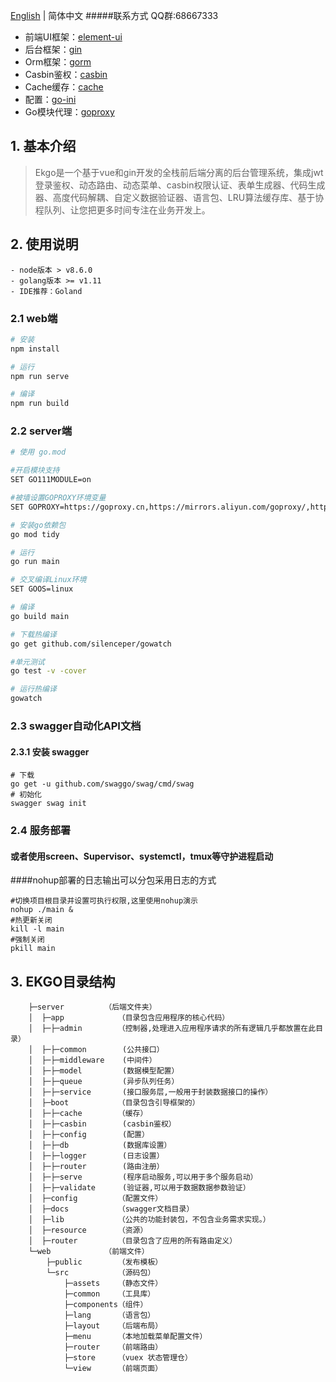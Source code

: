 [English](./README.md) | 简体中文
#####联系方式 QQ群:68667333

- 前端UI框架：[element-ui](https://element.eleme.cn/#/zh-CN) 
- 后台框架：[gin](https://gin-gonic.com/zh-cn/docs)
- Orm框架：[gorm](http://gorm.book.jasperxu.com)
- Casbin鉴权：[casbin](https://gin-gonic.com/zh-cn/docs)    
- Cache缓存：[cache](https://github.com/coocood/freecache)
- 配置：[go-ini](https://github.com/go-ini/ini)
- Go模块代理：[goproxy](https://goproxy.io/)
## 1. 基本介绍

> Ekgo是一个基于vue和gin开发的全栈前后端分离的后台管理系统，集成jwt登录鉴权、动态路由、动态菜单、casbin权限认证、表单生成器、代码生成器、高度代码解耦、自定义数据验证器、语言包、LRU算法缓存库、基于协程队列、让您把更多时间专注在业务开发上。
## 2. 使用说明

```
- node版本 > v8.6.0
- golang版本 >= v1.11
- IDE推荐：Goland
```

### 2.1 web端

```bash
# 安装
npm install

# 运行
npm run serve

# 编译
npm run build
```

### 2.2 server端

```bash
# 使用 go.mod

#开启模块支持
SET GO111MODULE=on

#被墙设置GOPROXY环境变量
SET GOPROXY=https://goproxy.cn,https://mirrors.aliyun.com/goproxy/,https://goproxy.io,direct

# 安装go依赖包
go mod tidy

# 运行
go run main

# 交叉编译Linux环境
SET GOOS=linux

# 编译
go build main

# 下载热编译
go get github.com/silenceper/gowatch

#单元测试
go test -v -cover

# 运行热编译
gowatch
```

### 2.3 swagger自动化API文档
#### 2.3.1 安装 swagger
````#
# 下载
go get -u github.com/swaggo/swag/cmd/swag
# 初始化
swagger swag init
````

### 2.4 服务部署
#### 或者使用screen、Supervisor、systemctl，tmux等守护进程启动
####nohup部署的日志输出可以分包采用日志的方式
````#
#切换项目根目录并设置可执行权限,这里使用nohup演示
nohup ./main &
#热更新关闭
kill -l main
#强制关闭
pkill main
````
## 3. EKGO目录结构

```
    ├─server  	     （后端文件夹）
    │  ├─app            （目录包含应用程序的核心代码）
    │  ├─├─admin        （控制器,处理进入应用程序请求的所有逻辑几乎都放置在此目录）
    │  ├─├─common        (公共接口）
    │  ├─├─middleware    (中间件）
    │  ├─├─model         (数据模型配置）
    │  ├─├─queue         (异步队列任务）
    │  ├─├─service       (接口服务层,一般用于封装数据接口的操作）
    │  ├─boot           （目录包含引导框架的）
    │  ├─├─cache        （缓存）
    │  ├─├─casbin        (casbin鉴权）
    │  ├─├─config        (配置）
    │  ├─├─db            (数据库设置）
    │  ├─├─logger        (日志设置）
    │  ├─├─router        (路由注册）
    │  ├─├─serve         (程序启动服务,可以用于多个服务启动）
    │  ├─├─validate      (验证器,可以用于数据数据参数验证）
    │  ├─config         （配置文件）
    │  ├─docs  	        （swagger文档目录）
    │  ├─lib            （公共的功能封装包，不包含业务需求实现。）
    │  ├─resource       （资源）
    │  ├─router         （目录包含了应用的所有路由定义）
    └─web            （前端文件）
        ├─public        （发布模板）
        └─src           （源码包）
            ├─assets	（静态文件）
            ├─common    （工具库）
            ├─components（组件）
            ├─lang      （语言包）
            ├─layout    （后端布局）
            ├─menu      （本地加载菜单配置文件）
            ├─router	（前端路由）
            ├─store     （vuex 状态管理仓）
            └─view      （前端页面）
```